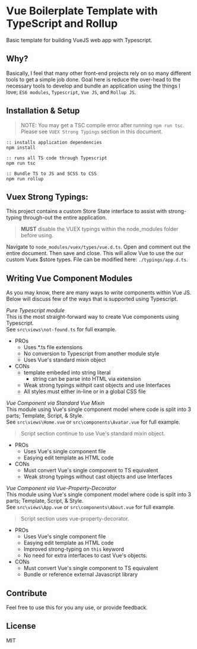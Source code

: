 # Vue Boilerplate Template with TypeScript and Rollup
Basic template for building VueJS web app with Typescript.

## Why?
Basically, I feel that many other front-end projects rely on so many different tools to get a simple job done. Goal here is reduce the over-head to the necessary tools to develop and bundle an application using the things I love; `ES6 modules`, `Typescript`, `Vue JS`, and `Rollup JS`.

## Installation & Setup

> NOTE: You may get a TSC compile error after running `npm run tsc`. Please see `VUEX Strong Typings` section in this document. 

```
:: installs application dependencies
npm install

:: runs all TS code through Typescript
npm run tsc

:: Bundle TS to JS and SCSS to CSS
npm run rollup
```

## Vuex Strong Typings:

This project contains a custom Store State interface to assist with strong-typing through-out the entire application.

> **MUST** disable the VUEX typings within the node_modules folder before using.

Navigate to `node_modules/vuex/types/vue.d.ts`. Open and comment out the entire document. Then save and close.
This will allow Vue to use the our custom Vuex $store types. File can be modified here: `./typings/app.d.ts`.


## Writing Vue Component Modules
As you may know, there are many ways to write components within Vue JS. Below will discuss few of the ways that is supported using Typescript.

*Pure Typescript module*  
This is the most straight-forward way to create Vue components using Typescript.  
See `src\views\not-found.ts` for full example.

* PROs
    * Uses *.ts file extensions
    * No conversion to Typescript from another module style
    * Uses Vue's standard mixin object
* CONs
    * template embeded into string literal
        * string can be parse into HTML via extension
    * Weak strong typings withpit cast objects and use Interfaces
    * All styles must either in-line or in a global CSS file

*Vue Component via Standard Vue Mixin*  
This module using Vue's single component model where code is split into 3 parts; Template, Script, & Style.  
See `src\views\Home.vue` or `src\components\Avatar.vue` for full example.

> Script section continue to use Vue's standard mixin object.

* PROs
    * Uses Vue's single component file
    * Easying edit template as HTML code
* CONs
    * Must convert Vue's single component to TS equivalent
    * Weak strong typings without cast objects and use Interfaces

*Vue Component via Vue-Property-Decorator*  
This module using Vue's single component model where code is split into 3 parts; Template, Script, & Style.  
See `src\views\App.vue` or `src\components\About.vue` for full example.

> Script section uses vue-property-decorator.

* PROs
    * Uses Vue's single component file
    * Easying edit template as HTML code
    * Improved strong-typing on `this` keyword
    * No need for extra interfaces to cast Vue's objects.
* CONs
    * Must convert Vue's single component to TS equivalent
    * Bundle or reference external Javascript library

## Contribute
Feel free to use this for you any use, or provide feedback.

## License
MIT